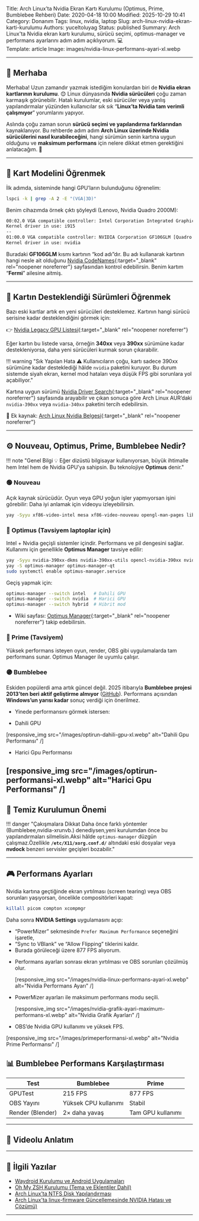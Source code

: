 Title: Arch Linux’ta Nvidia Ekran Kartı Kurulumu (Optimus, Prime, Bumblebee Rehberi)
Date: 2020-04-18 10:00
Modified: 2025-10-29 10:41
Category: Donanım
Tags: linux, nvidia, laptop
Slug: arch-linux-nvidia-ekran-karti-kurulumu
Authors: yuceltoluyag
Status: published
Summary: Arch Linux'ta Nvidia ekran kartı kurulumu, sürücü seçimi, optimus-manager ve performans ayarlarını adım adım açıklıyorum. 💻  
Template: article
Image: images/nvidia-linux-performans-ayari-xl.webp

---

## 👋 Merhaba

Merhaba! Uzun zamandır yazmak istediğim konulardan biri de **Nvidia ekran kartlarının kurulumu**. 😊
Linux dünyasında **Nvidia sürücüleri** çoğu zaman karmaşık görünebilir. Hatalı kurulumlar, eski sürücüler veya yanlış yapılandırmalar yüzünden kullanıcılar sık sık “**Linux’ta Nvidia tam verimli çalışmıyor**” yorumlarını yapıyor.

Aslında çoğu zaman sorun **sürücü seçimi ve yapılandırma farklarından** kaynaklanıyor.
Bu rehberde adım adım **Arch Linux üzerinde Nvidia sürücülerini nasıl kurabileceğini**, hangi sürümün senin kartına uygun olduğunu ve **maksimum performans** için nelere dikkat etmen gerektiğini anlatacağım. 🚀

---

## 🧩 Kart Modelini Öğrenmek

İlk adımda, sisteminde hangi GPU’ların bulunduğunu öğrenelim:

```bash
lspci -k | grep -A 2 -E "(VGA|3D)"
```

Benim cihazımda örnek çıktı şöyleydi (Lenovo, Nvidia Quadro 2000M):

```bash
00:02.0 VGA compatible controller: Intel Corporation Integrated Graphics Controller
Kernel driver in use: i915
--
01:00.0 VGA compatible controller: NVIDIA Corporation GF106GLM [Quadro 2000M]
Kernel driver in use: nvidia
```

Buradaki **GF106GLM** kısmı kartının “kod adı”dır.
Bu adı kullanarak kartının hangi nesle ait olduğunu [Nvidia CodeNames](https://nouveau.freedesktop.org/wiki/CodeNames/){:target="\_blank" rel="noopener noreferrer"} sayfasından kontrol edebilirsin.
Benim kartım “**Fermi**” ailesine aitmiş.

---

## 🧠 Kartın Desteklendiği Sürümleri Öğrenmek

Bazı eski kartlar artık en yeni sürücüleri desteklemez.
Kartının hangi sürücü serisine kadar desteklendiğini görmek için:

👉 [Nvidia Legacy GPU Listesi](https://www.nvidia.com/en-us/drivers/unix/legacy-gpu/){:target="\_blank" rel="noopener noreferrer"}

Eğer kartın bu listede varsa, örneğin **340xx** veya **390xx** sürümüne kadar destekleniyorsa, daha yeni sürücüleri kurmak sorun çıkarabilir.

!!! warning "Sık Yapılan Hata ⚠️ Kullanıcıların çoğu, kartı sadece 390xx sürümüne kadar desteklediği hâlde `nvidia` paketini kuruyor. Bu durum sistemde siyah ekran, kernel mod hataları veya düşük FPS gibi sorunlara yol açabiliyor."

Kartına uygun sürümü [Nvidia Driver Search](https://www.nvidia.com/Download/index.aspx){:target="\_blank" rel="noopener noreferrer"} sayfasında arayabilir ve çıkan sonuca göre Arch Linux AUR’daki `nvidia-390xx` veya `nvidia-340xx` paketini tercih edebilirsin.

📖 Ek kaynak: [Arch Linux Nvidia Belgesi](https://wiki.archlinux.org/index.php/NVIDIA#Installation){:target="\_blank" rel="noopener noreferrer"}

---

## ⚙️ Nouveau, Optimus, Prime, Bumblebee Nedir?

!!! note "Genel Bilgi 💡 Eğer dizüstü bilgisayar kullanıyorsan, büyük ihtimalle hem Intel hem de Nvidia GPU’ya sahipsin. Bu teknolojiye **Optimus** denir."

### 🟢 Nouveau

Açık kaynak sürücüdür. Oyun veya GPU yoğun işler yapmıyorsan işini görebilir: Daha iyi anlamak için videoyu izleyebilirsin.

```bash
yay -Syyu xf86-video-intel mesa xf86-video-nouveau opengl-man-pages lib32-mesa-vdpau lib32-libva-mesa-driver
```

### 🔵 Optimus (Tavsiyem laptoplar için)

Intel + Nvidia geçişli sistemler içindir.
Performans ve pil dengesini sağlar. Kullanımı için genellikle **Optimus Manager** tavsiye edilir:

```bash
yay -Syyu nvidia-390xx-dkms nvidia-390xx-utils opencl-nvidia-390xx nvidia-390xx-settings lib32-opencl-nvidia-390xx lib32-nvidia-390xx-utils
yay -S optimus-manager optimus-manager-qt
sudo systemctl enable optimus-manager.service
```

Geçiş yapmak için:

```bash
optimus-manager --switch intel   # Dahili GPU
optimus-manager --switch nvidia  # Harici GPU
optimus-manager --switch hybrid  # Hibrit mod
```

- Wiki sayfası: [Optimus Manager](https://github.com/Askannz/optimus-manager/wiki){:target="\_blank" rel="noopener noreferrer"} takip edebilirsin.

### 🔴 Prime (Tavsiyem)

Yüksek performans isteyen oyun, render, OBS gibi uygulamalarda tam performans sunar.
Optimus Manager ile uyumlu çalışır.

### 🟣 Bumblebee

Eskiden popülerdi ama artık güncel değil.
2025 itibarıyla **Bumblebee projesi 2013’ten beri aktif geliştirme almıyor** ([GitHub](https://github.com/Bumblebee-Project/Bumblebee)).
Performans açısından **Windows’un yarısı kadar** sonuç verdiği için önerilmez.

- Yinede performansını görmek istersen:

* Dahili GPU

[responsive_img src="/images/optirun-dahili-gpu-xl.webp" alt="Dahili Gpu Performansı" /]

- Harici Gpu Performansı

## [responsive_img src="/images/optirun-performansi-xl.webp" alt="Harici Gpu Performansı" /]

## 🧹 Temiz Kurulumun Önemi

!!! danger "Çakışmalara Dikkat Daha önce farklı yöntemler (Bumblebee,nvidia-xrunvb.) denediysen,yeni kurulumdan önce bu yapılandırmaları silmelisin.Aksi hâlde `optimus-manager` düzgün çalışmaz.Özellikle **`/etc/X11/xorg.conf.d/`** altındaki eski dosyalar veya **nvdock** benzeri servisler geçişleri bozabilir."

---

## 🎮 Performans Ayarları

Nvidia kartına geçtiğinde ekran yırtılması (screen tearing) veya OBS sorunları yaşıyorsan,
öncelikle compositörleri kapat:

```bash
killall picom compton xcompmgr
```

Daha sonra **NVIDIA Settings** uygulamasını açıp:

- “PowerMizer” sekmesinde `Prefer Maximum Performance` seçeneğini işaretle,
- “Sync to VBlank” ve “Allow Flipping” tiklerini kaldır.
- Burada görüleceği üzere 877 FPS alıyorum.

* Performans ayarları sonrası ekran yırtılması ve OBS sorunları çözülmüş olur.

  [responsive_img src="/images/nvidia-linux-performans-ayari-xl.webp" alt="Nvidia Performans Ayarı" /]

* PowerMizer ayarları ile maksimum performans modu seçili.

  [responsive_img src="/images/nvidia-grafik-ayari-maximum-performans-xl.webp" alt="Nvidia Grafik Ayarları" /]

* OBS’de Nvidia GPU kullanımı ve yüksek FPS.

[responsive_img src="/images/primeperformansi-xl.webp" alt="Nvidia Prime Performansı" /]

## 📊 Bumblebee Performans Karşılaştırması

| Test             | Bumblebee            | Prime             |
| ---------------- | -------------------- | ----------------- |
| GPUTest          | 215 FPS              | 877 FPS           |
| OBS Yayını       | Yüksek CPU kullanımı | Stabil            |
| Render (Blender) | 2× daha yavaş        | Tam GPU kullanımı |

---

## 🎥 Videolu Anlatım

<script type="module" src="https://cdn.jsdelivr.net/npm/@justinribeiro/lite-youtube@1/lite-youtube.min.js"></script>

<lite-youtube videoid="DhCUPntoKSg"></lite-youtube>

---

## 🔗 İlgili Yazılar

- [Waydroid Kurulumu ve Android Uygulamaları](/arch-linux-waydroid-kurulumu)
- [Oh My ZSH Kurulumu (Tema ve Eklentiler Dahil)](/oh-my-zsh-kurulumu-temel-ayarlar/)
- [Arch Linux’ta NTFS Disk Yapılandırması](/arch-linux-ntfs-yapilandirma)
- [Arch Linux'ta linux-firmware Güncellemesinde NVIDIA Hatası ve Çözümü)](/arch-linux-linux-firmware-nvidia-hatasi-cozumu/)

---
